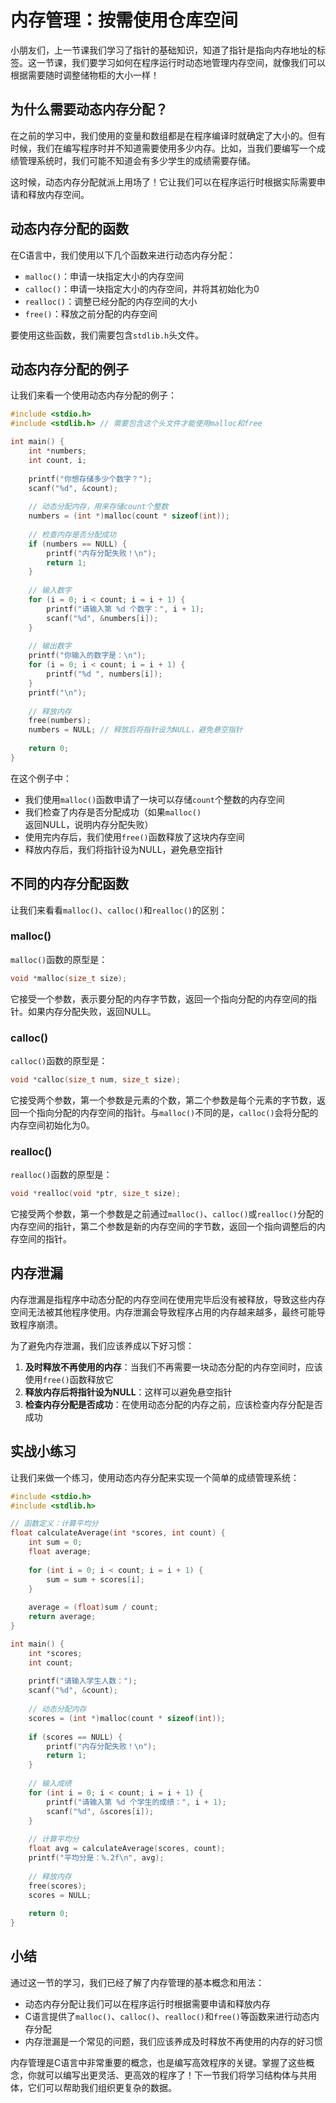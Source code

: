 # 内存管理：按需使用仓库空间

小朋友们，上一节课我们学习了指针的基础知识，知道了指针是指向内存地址的标签。这一节课，我们要学习如何在程序运行时动态地管理内存空间，就像我们可以根据需要随时调整储物柜的大小一样！

## 为什么需要动态内存分配？

在之前的学习中，我们使用的变量和数组都是在程序编译时就确定了大小的。但有时候，我们在编写程序时并不知道需要使用多少内存。比如，当我们要编写一个成绩管理系统时，我们可能不知道会有多少学生的成绩需要存储。

这时候，动态内存分配就派上用场了！它让我们可以在程序运行时根据实际需要申请和释放内存空间。

## 动态内存分配的函数

在C语言中，我们使用以下几个函数来进行动态内存分配：

- `malloc()`：申请一块指定大小的内存空间
- `calloc()`：申请一块指定大小的内存空间，并将其初始化为0
- `realloc()`：调整已经分配的内存空间的大小
- `free()`：释放之前分配的内存空间

要使用这些函数，我们需要包含`stdlib.h`头文件。

## 动态内存分配的例子

让我们来看一个使用动态内存分配的例子：

```c
#include <stdio.h>
#include <stdlib.h> // 需要包含这个头文件才能使用malloc和free

int main() {
    int *numbers;
    int count, i;
    
    printf("你想存储多少个数字？");
    scanf("%d", &count);
    
    // 动态分配内存，用来存储count个整数
    numbers = (int *)malloc(count * sizeof(int));
    
    // 检查内存是否分配成功
    if (numbers == NULL) {
        printf("内存分配失败！\n");
        return 1;
    }
    
    // 输入数字
    for (i = 0; i < count; i = i + 1) {
        printf("请输入第 %d 个数字：", i + 1);
        scanf("%d", &numbers[i]);
    }
    
    // 输出数字
    printf("你输入的数字是：\n");
    for (i = 0; i < count; i = i + 1) {
        printf("%d ", numbers[i]);
    }
    printf("\n");
    
    // 释放内存
    free(numbers);
    numbers = NULL; // 释放后将指针设为NULL，避免悬空指针
    
    return 0;
}
```

在这个例子中：
- 我们使用`malloc()`函数申请了一块可以存储`count`个整数的内存空间
- 我们检查了内存是否分配成功（如果`malloc()`返回NULL，说明内存分配失败）
- 使用完内存后，我们使用`free()`函数释放了这块内存空间
- 释放内存后，我们将指针设为NULL，避免悬空指针

## 不同的内存分配函数

让我们来看看`malloc()`、`calloc()`和`realloc()`的区别：

### malloc()

`malloc()`函数的原型是：

```c
void *malloc(size_t size);
```

它接受一个参数，表示要分配的内存字节数，返回一个指向分配的内存空间的指针。如果内存分配失败，返回NULL。

### calloc()

`calloc()`函数的原型是：

```c
void *calloc(size_t num, size_t size);
```

它接受两个参数，第一个参数是元素的个数，第二个参数是每个元素的字节数，返回一个指向分配的内存空间的指针。与`malloc()`不同的是，`calloc()`会将分配的内存空间初始化为0。

### realloc()

`realloc()`函数的原型是：

```c
void *realloc(void *ptr, size_t size);
```

它接受两个参数，第一个参数是之前通过`malloc()`、`calloc()`或`realloc()`分配的内存空间的指针，第二个参数是新的内存空间的字节数，返回一个指向调整后的内存空间的指针。

## 内存泄漏

内存泄漏是指程序中动态分配的内存空间在使用完毕后没有被释放，导致这些内存空间无法被其他程序使用。内存泄漏会导致程序占用的内存越来越多，最终可能导致程序崩溃。

为了避免内存泄漏，我们应该养成以下好习惯：

1. **及时释放不再使用的内存**：当我们不再需要一块动态分配的内存空间时，应该使用`free()`函数释放它
2. **释放内存后将指针设为NULL**：这样可以避免悬空指针
3. **检查内存分配是否成功**：在使用动态分配的内存之前，应该检查内存分配是否成功

## 实战小练习

让我们来做一个练习，使用动态内存分配来实现一个简单的成绩管理系统：

```c
#include <stdio.h>
#include <stdlib.h>

// 函数定义：计算平均分
float calculateAverage(int *scores, int count) {
    int sum = 0;
    float average;
    
    for (int i = 0; i < count; i = i + 1) {
        sum = sum + scores[i];
    }
    
    average = (float)sum / count;
    return average;
}

int main() {
    int *scores;
    int count;
    
    printf("请输入学生人数：");
    scanf("%d", &count);
    
    // 动态分配内存
    scores = (int *)malloc(count * sizeof(int));
    
    if (scores == NULL) {
        printf("内存分配失败！\n");
        return 1;
    }
    
    // 输入成绩
    for (int i = 0; i < count; i = i + 1) {
        printf("请输入第 %d 个学生的成绩：", i + 1);
        scanf("%d", &scores[i]);
    }
    
    // 计算平均分
    float avg = calculateAverage(scores, count);
    printf("平均分是：%.2f\n", avg);
    
    // 释放内存
    free(scores);
    scores = NULL;
    
    return 0;
}
```

## 小结

通过这一节的学习，我们已经了解了内存管理的基本概念和用法：

- 动态内存分配让我们可以在程序运行时根据需要申请和释放内存
- C语言提供了`malloc()`、`calloc()`、`realloc()`和`free()`等函数来进行动态内存分配
- 内存泄漏是一个常见的问题，我们应该养成及时释放不再使用的内存的好习惯

内存管理是C语言中非常重要的概念，也是编写高效程序的关键。掌握了这些概念，你就可以编写出更灵活、更高效的程序了！下一节我们将学习结构体与共用体，它们可以帮助我们组织更复杂的数据。